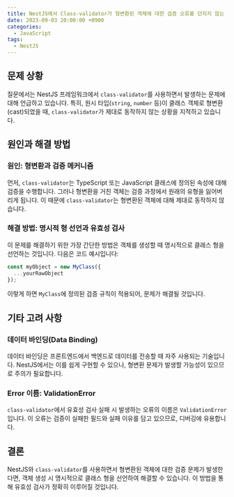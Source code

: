 ```yaml
---
title: NestJS에서 Class-validator가 형변환된 객체에 대한 검증 오류를 던지지 않는 이유
date: 2023-09-03 20:00:00 +0900
categories:
  - JavaScript
tags:
  - NestJS
---
```


## 문제 상황

질문에서는 NestJS 프레임워크에서 `class-validator`를 사용하면서 발생하는 문제에 대해 언급하고 있습니다. 특히, 원시 타입(`string`, `number` 등)이 클래스 객체로 형변환(cast)되었을 때, `class-validator`가 제대로 동작하지 않는 상황을 지적하고 있습니다.

## 원인과 해결 방법

### 원인: 형변환과 검증 메커니즘

먼저, `class-validator`는 TypeScript 또는 JavaScript 클래스에 정의된 속성에 대해 검증을 수행합니다. 그러나 형변환을 거친 객체는 검증 과정에서 원래의 유형을 잃어버리게 됩니다. 이 때문에 `class-validator`는 형변환된 객체에 대해 제대로 동작하지 않습니다.

### 해결 방법: 명시적 형 선언과 유효성 검사

이 문제를 해결하기 위한 가장 간단한 방법은 객체를 생성할 때 명시적으로 클래스 형을 선언하는 것입니다. 다음은 코드 예시입니다:

```typescript
const myObject = new MyClass({
  ...yourRawObject
});
```

이렇게 하면 `MyClass`에 정의된 검증 규칙이 적용되어, 문제가 해결될 것입니다.

## 기타 고려 사항

### 데이터 바인딩(Data Binding)

데이터 바인딩은 프론트엔드에서 백엔드로 데이터를 전송할 때 자주 사용되는 기술입니다. NestJS에서는 이를 쉽게 구현할 수 있으나, 형변환 문제가 발생할 가능성이 있으므로 주의가 필요합니다.

### Error 이름: ValidationError

`class-validator`에서 유효성 검사 실패 시 발생하는 오류의 이름은 `ValidationError`입니다. 이 오류는 검증이 실패한 필드와 실패 이유를 담고 있으므로, 디버깅에 유용합니다.

## 결론

NestJS와 `class-validator`를 사용하면서 형변환된 객체에 대한 검증 문제가 발생한다면, 객체 생성 시 명시적으로 클래스 형을 선언하여 해결할 수 있습니다. 이 방법을 통해 유효성 검사가 정확히 이루어질 것입니다.